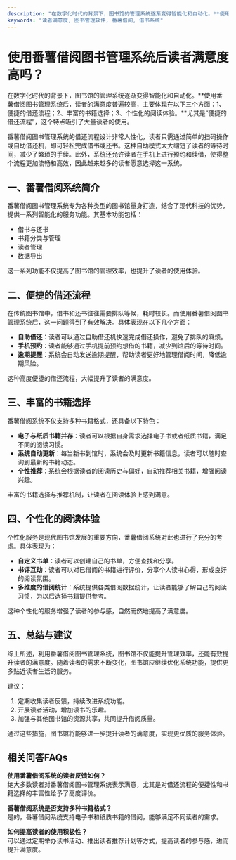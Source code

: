 ```yaml
---
description: "在数字化时代的背景下，图书馆的管理系统逐渐变得智能化和自动化。**使用番薯借阅图书管理系统后，读者的满意度普遍较高，主要体现在以下三个方面：1、便捷的借还流程；2、丰富的书籍选择；3、个性化的阅读体验。**尤其是“便捷的借还流程”，这个特点吸引了大量读者的使用。"
keywords: "读者满意度, 图书管理软件, 番薯借阅, 借书系统"
---
```

# 使用番薯借阅图书管理系统后读者满意度高吗？

在数字化时代的背景下，图书馆的管理系统逐渐变得智能化和自动化。**使用番薯借阅图书管理系统后，读者的满意度普遍较高，主要体现在以下三个方面：1、便捷的借还流程；2、丰富的书籍选择；3、个性化的阅读体验。**尤其是“便捷的借还流程”，这个特点吸引了大量读者的使用。

番薯借阅图书管理系统的借还流程设计非常人性化，读者只需通过简单的扫码操作或自助借还机，即可轻松完成借书或还书。这种自助模式大大缩短了读者的等待时间，减少了繁琐的手续。此外，系统还允许读者在手机上进行预约和续借，使得整个流程更加流畅和高效，因此越来越多的读者愿意选择这一系统。

## **一、番薯借阅系统简介**

番薯借阅图书管理系统专为各种类型的图书馆量身打造，结合了现代科技的优势，提供一系列智能化的服务功能。其基本功能包括：

- 借书与还书
- 书籍分类与管理
- 读者管理
- 数据导出

这一系列功能不仅提高了图书馆的管理效率，也提升了读者的使用体验。

## **二、便捷的借还流程**

在传统图书馆中，借书和还书往往需要排队等候，耗时较长。而使用番薯借阅图书管理系统后，这一问题得到了有效解决。具体表现在以下几个方面：

- **自助借还**：读者可以通过自助借还机快速完成借还操作，避免了排队的麻烦。
- **手机预约**：读者能够通过手机提前预约想借的书籍，减少到馆后的等待时间。
- **逾期提醒**：系统会自动发送逾期提醒，帮助读者更好地管理借阅时间，降低逾期风险。

这种高度便捷的借还流程，大幅提升了读者的满意度。

## **三、丰富的书籍选择**

番薯借阅系统不仅支持多种书籍格式，还具备以下特色：

- **电子与纸质书籍并存**：读者可以根据自身需求选择电子书或者纸质书籍，满足不同的阅读习惯。
- **系统自动更新**：每当新书到馆时，系统会及时更新书籍信息，读者可以随时查询到最新的书籍动态。
- **个性推荐**：系统会根据读者的阅读历史与偏好，自动推荐相关书籍，增强阅读兴趣。

丰富的书籍选择与推荐机制，让读者在阅读体验上感到满意。

## **四、个性化的阅读体验**

个性化服务是现代图书馆发展的重要方向，番薯借阅系统对此也进行了充分的考虑。具体表现为：

- **自定义书单**：读者可以创建自己的书单，方便查找和分享。
- **书评互动**：读者可以对已借阅的书籍进行评价，分享个人读书心得，形成良好的阅读氛围。
- **多维度的借阅统计**：系统提供各类借阅数据统计，让读者能够了解自己的阅读习惯，为以后选择书籍提供参考。

这种个性化的服务增强了读者的参与感，自然而然地提高了满意度。

## **五、总结与建议**

综上所述，利用番薯借阅图书管理系统，图书馆不仅能提升管理效率，还能有效提升读者的满意度。随着读者的需求不断变化，图书馆应继续优化系统功能，提供更多贴近读者生活的服务。

建议：

1. 定期收集读者反馈，持续改进系统功能。
2. 开展读者活动，增加读书的乐趣。
3. 加强与其他图书馆的资源共享，共同提升借阅质量。

通过这些措施，图书馆将能够进一步提升读者的满意度，实现更优质的服务体验。

## 相关问答FAQs

**使用番薯借阅系统的读者反馈如何？**  
绝大多数读者对番薯借阅图书管理系统表示满意，尤其是对借还流程的便捷性和书籍选择的丰富性给予了高度评价。

**番薯借阅系统是否支持多种书籍格式？**  
是的，番薯借阅系统支持电子书和纸质书籍的借阅，能够满足不同读者的需求。

**如何提高读者的使用积极性？**  
可以通过定期举办读书活动、推出读者推荐计划等方式，提高读者的参与感，进而提升满意度。
